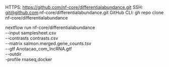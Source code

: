 HTTPS: https://github.com/nf-core/differentialabundance.git
SSH: git@github.com:nf-core/differentialabundance.git
GitHub CLI: gh repo clone nf-core/differentialabundance

 nextflow run nf-core/differentialabundance \
     --input samplesheet.csv \
     --contrasts contrasts.csv \
     --matrix salmon.merged.gene_counts.tsv \
     --gtf Anotacao_com_lncRNA.gtf \
     --outdir <OUTDIR>  \
     -profile rnaseq,docker